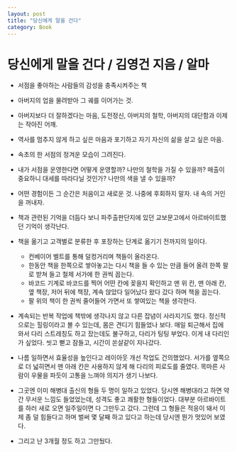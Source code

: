 ```yaml
---
layout: post
title: "당신에게 말을 건다"
category: Book
---
```


# 당신에게 말을 건다 / 김영건 지음 / 알마

- 서점을 좋아하는 사람들의 감성을 충족시켜주는 책
- 아버지의 업을 물려받아 그 궤를 이어가는 것.
- 아버지보다 더 잘하겠다는 마음, 도전정신, 아버지의 철학, 아버지의 대단함과 이제는 작아진 어깨.
- 역사를 멈추지 않게 하고 싶은 마음과 포기하고 자기 자신의 삶을 살고 싶은 마음.
- 속초의 한 서점의 정겨운 모습이 그려진다.
- 내가 서점을 운영한다면 어떻게 운영할까? 나만의 철학을 가질 수 있을까? 매출이 중요하니 대세를 따라다닐 것인가? 나만의 색을 낼 수 있을까? 
- 어떤 경험이든 그 순간은 처음이고 새로운 것. 나중에 후회하지 말자. 내 속의 거인을 꺼내자.


- 책과 관련된 기억을 더듬다 보니 파주출판단지에 있던 교보문고에서 아르바이트했던 기억이 생각난다. 
- 책을 옮기고 고객별로 분류한 후 포장하는 단계로 옮기기 전까지의 일이다.
	- 컨베이어 벨트를 통해 덜컹거리며 책들이 올라온다. 
	- 한동안 책을 한쪽으로 쌓아놓고는 다시 책을 들 수 있는 만큼 들어 올려 한쪽 팔로 받쳐 들고 철제 서가에 한 권씩 꼽는다. 
	- 바코드 기계로 바코드를 찍어 어떤 칸에 꽂을지 확인하고 맨 위 칸, 맨 아래 칸, 옆 책장, 저어 뒤에 책장, 계속 앉았다 일어났다 왔다 갔다 하며 책을 꼽는다. 
	- 팔 위의 책이 한 권씩 줄어들어 가면서 또 쌓여있는 책을 생각한다. 

- 계속되는 반복 작업에 책밖에 생각나지 않고 다른 잡념이 사라지기도 했다. 정신적으로는 힐링이라고 볼 수 있는데, 몸은 견디기 힘들었나 보다. 매일 퇴근해서 집에 와서 다리 스트레칭도 하고 잤는데도 불구하고, 다리가 팅팅 부었다. 이게 내 다리인가 싶었다. 씻고 뻗고 잠들고, 시간이 쏜살같이 지나갔다.
- 나름 일하면서 효율성을 높인다고 레이아웃 개선 작업도 건의했었다. 서가를 옆쪽으로 더 넓히면서 맨 아래 칸은 사용하지 않게 해 다리의 피로도를 줄였다. 목마른 사람이 우물을 파듯이 고통을 느껴야 의지가 생기 나보다. 
- 그곳엔 이미 해병대 출신의 형들 두 명이 일하고 있었다. 당시엔 해병대라고 하면 약간 무서운 느낌도 들었었는데, 성격도 좋고 쾌활한 형들이었다. 대부분 아르바이트를 하러 새로 오면 일주일이면 다 그만두고 갔다. 그런데 그 형들은 적응이 돼서 이제 좀 덜 힘들다고 하며 벌써 몇 달째 하고 있다고 하는데 당시엔 뭔가 멋있어 보였다. 
- 그리고 난 3개월 정도 하고 그만뒀다. 

